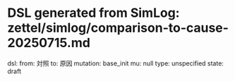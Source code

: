 # DSL generated from SimLog: zettel/simlog/comparison-to-cause-20250715.md

dsl:
  from: 対照
  to: 原因
  mutation: base_init
  mu: null
  type: unspecified
  state: draft

